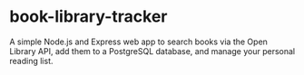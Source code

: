 # book-library-tracker
A simple Node.js and Express web app to search books via the Open Library API, add them to a PostgreSQL database, and manage your personal reading list.
